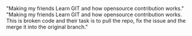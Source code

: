 "Making my friends Learn GIT and how opensource contribution works." 
"Making my friends Learn GIT and how opensource contribution works. This is broken code and their task is to pull the repo, fix the issue and the merge it into the original branch." 

